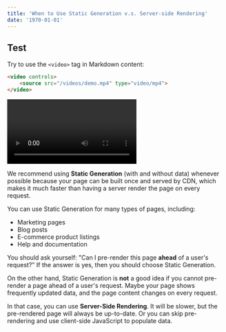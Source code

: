 ```yaml
---
title: 'When to Use Static Generation v.s. Server-side Rendering'
date: '1970-01-01'
---
```


## Test

Try to use the `<video>` tag in Markdown content:

```HTML
<video controls>
    <source src="/videos/demo.mp4" type="video/mp4">
</video>
```

<video controls>
    <source src="/videos/demo.mp4" type="video/mp4">
</video>


We recommend using **Static Generation** (with and without data) whenever possible because your page can be built once and served by CDN, which makes it much faster than having a server render the page on every request.

You can use Static Generation for many types of pages, including:

- Marketing pages
- Blog posts
- E-commerce product listings
- Help and documentation

You should ask yourself: "Can I pre-render this page **ahead** of a user's request?" If the answer is yes, then you should choose Static Generation.

On the other hand, Static Generation is **not** a good idea if you cannot pre-render a page ahead of a user's request. Maybe your page shows frequently updated data, and the page content changes on every request.

In that case, you can use **Server-Side Rendering**. It will be slower, but the pre-rendered page will always be up-to-date. Or you can skip pre-rendering and use client-side JavaScript to populate data.